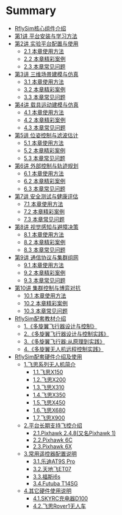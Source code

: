 # Summary
* [RflySim核心组件介绍](RflySimIntro.md)
* [第1讲 平台安装与学习方法](1/RflySimIntro.md)
* [第2讲 实验平台配置与使用](2/Intro.md)
  * [2.1 本章使用方法](/2/RflySimUsage.md)
  * [2.2 本章精彩案例](/2/CoreExp.md)
  * [2.3 本章常见问题](/2/FAQ.md)
* [第3讲 三维场景建模与仿真](3/Intro.md)
  * [3.1 本章使用方法](/3/RflySim3DUE.md)
  * [3.2 本章精彩案例](/3/CoreExp.md)
  * [3.3 本章常见问题](/3/FAQ.md)
* [第4讲 载具运动建模与仿真](4/Intro.md)
  * [4.1 本章使用方法](/4/RflySimModel.md)
  * [4.2 本章精彩案例](/4/CoreExp.md)
  * [4.3 本章常见问题](/4/FAQ.md)
* [第5讲 位姿控制与滤波估计](5/Intro.md)
  * [5.1 本章使用方法](/5/RflySimFlyCtrl.md)
  * [5.2 本章精彩案例](/5/CoreExp.md)
  * [5.3 本章常见问题](/5/FAQ.md)
* [第6讲 外部控制与轨迹规划](6/Intro.md)
  * [6.1 本章使用方法](/6/RflySimExtCtrl.md)
  * [6.2 本章精彩案例](/6/CoreExp.md)
  * [6.3 本章常见问题](/6/FAQ.md)
* [第7讲 安全测试与健康评估](7/Intro.md)
  * [7.1 本章使用方法](/7/RflySimPHM.md)
  * [7.2 本章精彩案例](/7/CoreExp.md)
  * [7.3 本章常见问题](/7/FAQ.md)
* [第8讲 视觉感知与避障决策](8/Intro.md)
  * [8.1 本章使用方法](/8/RflySimVision.md)
  * [8.2 本章精彩案例](/8/CoreExp.md)
  * [8.3 本章常见问题](/8/FAQ.md)
* [第9讲 通信协议与集群组网](9/Intro.md)
  * [9.1 本章使用方法](/9/RflySimComm.md)
  * [9.2 本章精彩案例](/9/CoreExp.md)
  * [9.3 本章常见问题](/9/FAQ.md)
* [第10讲 集群控制与博弈对抗](10/Intro.md)
  * [10.1 本章使用方法](/10/RflySimSwarm.md)
  * [10.2 本章精彩案例](/10/CoreExp.md)
  * [10.3 本章常见问题](/10/FAQ.md)
* [RflySim配套教材介绍](C/0.BookContents.md)
  * [1.《多旋翼飞行器设计与控制》](/C/1.Multicopter_Design.md)
  * [2.《多旋翼飞行器设计与控制实践》](/C/2.Multicopter_Practice.md)
  * [3.《多旋翼飞行器:从原理到实践》](/C/3.Multicopter_PrincipleToPractice.md)
  * [4.《多旋翼无人机远程控制实践》](/C/4.Multicopter_RemoteControl.md) 
* [RflySim配套硬件介绍及使用](B/0.Hardware.md)
  * [1.飞思系列无人机简介](/B/1.FeisiUAV.md)
    * [1.1.飞思X150](/B/1.1x150.md)
    * [1.2.飞思X200](/B/1.2x200.md)
    * [1.3.飞思X310](/B/1.3x310.md)
    * [1.4.飞思X350](/B/1.4x350.md)
    * [1.5.飞思X450](/B/1.5x450.md)
    * [1.6.飞思X680](/B/1.6x680.md)
    * [1.7.飞思X900](/B/1.7x900.md)
  * [2.平台长期支持飞控介绍](/B/2.Pixhawk.md)
    * [2.1.Pixhawk 2.4.8(又名Pixhawk 1)](/B/2.1Pixhawk1.md)
    * [2.2.Pixhawk 6C](/B/2.2Pixhawk6C.md)
    * [2.3.Pixhawk 6X](/B/2.3Pixhawk6X.md)
  * [3.常用遥控器配置说明](/B/3.RCIntro.md)
    * [3.1.乐迪AT9S Pro](/B/3.1AT9s_Pro.md)
    * [3.2.天地飞ET07](/B/3.2ET07.md)
    * [3.3.福斯i6s](/B/3.3fos_i6s.md)
    * [3.4.Futuba T14SG](/B/3.4Futuba_T14SG.md)
  * [4.其它硬件使用说明](/B/4.OtherHardware.md)
    * [4.1.SKYRC充电器D100](/B/4.1SKYRC_charger_D100.md)
    * [4.2.飞思Rover1无人车](/B/4.2UGV.md)







<!-- * [RflySim附录](RflySimAppendix.md)
  * [B-硬件使用指南](B-HardwareIntro/B-HardwareIntro.md)
    * [B1.1—飞思系列飞机介绍](B-HardwareIntro/B1.1-PlaneIntro.md)
      * [飞思X150](B-HardwareIntro/1plane/x150.md)
      * [飞思X200](B-HardwareIntro/1plane/x200.md)
      * [飞思X310](B-HardwareIntro/1plane/x310.md)
      * [飞思X350](B-HardwareIntro/1plane/x350.md)
      * [飞思X450](B-HardwareIntro/1plane/x450.md)
      * [飞思X680](B-HardwareIntro/1plane/x680.md)
      * [飞思X900](B-HardwareIntro/1plane/x900.md)
    * 2.常用飞控介绍
      * [pixhawk1](B-HardwareIntro/2pixhwak/pixhawk1.md)
      * [pixhawk4](B-HardwareIntro/2pixhwak/pixhawk4.md)
      <!-- * [pixhawk6x](hardware/2pixhwak/pixhawk6x.md) 
      * [卓翼racer](B-HardwareIntro/2pixhwak/zy_racer.md)
      * [卓翼H7](B-HardwareIntro/2pixhwak/zy_H7.md)
    * 3.遥控器配置说明
      * [乐迪AT9s_Pro](B-HardwareIntro/3RC/AT9s_Pro.md)
      * [天地飞ET07](B-HardwareIntro/3RC/ET07.md)
      * [福斯i6s](B-HardwareIntro/3RC/fos_i6s.md)
      * [Futuba_T14SG](B-HardwareIntro/3RC/Futuba_T14SG.md)
    * 4.其它硬件使用说明
      * [SKYRC充电器D100](B-HardwareIntro/4others/SKYRC_charger_D100.md)
      * [无人车](B-HardwareIntro/4others/UGV.md)
  * C-配套教材
    * [C1-《多旋翼飞行器设计与控制》](/C-BookIntro/1.Multicopter_Design.md)
    * [C2-《多旋翼飞行器设计与控制实践》](/C-BookIntro/2.Multicopter_Practice.md)
    * [C3-《多旋翼飞行器:从原理到实践》](/C-BookIntro/3.Multicopter_PrincipleToPractice.md)
    * [C4-《多旋翼无人机远程控制实践》](/C-BookIntro/4.Multicopter_RemoteControl.md) 


<!-- * [附录](appendix.md)
  * 1.快捷指令
    * [RflySim3D软件配置与使用](appendix/shortcut/RflySim3D.md)
    * [SITL/HITLRun一键运行脚本](appendix/shortcut/SITLRun.md)
  * 2.文件解析
    * [XML](appendix/fileparse/XML.md)
    * [vehicleType](appendix/fileparse/vehicleType.md)
  * 3.接口/协议
    * [MAVLink通信解析](appendix/interface/MAVLink.md)
    * [Python](appendix/interface/python.md)
    * [Simulink](appendix/interface/Simulink.md)
    * [others](appendix/interface/others.md)
  * 4.其它
    * [建模理论](4.6theory.md)  -->
